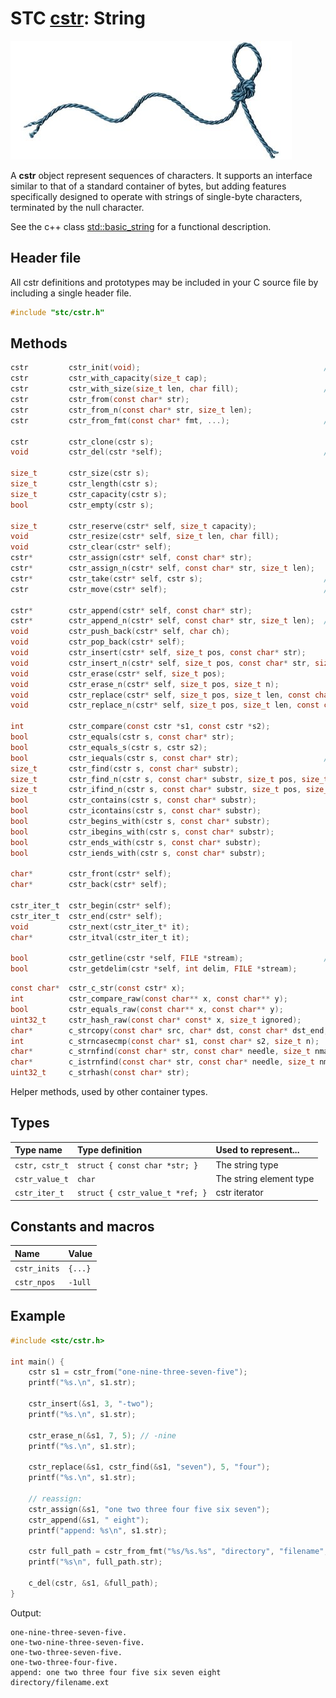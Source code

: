 # STC [cstr](../stc/cstr.h): String
![String](pics/string.jpg)

A **cstr** object represent sequences of characters. It supports an interface similar to that of a standard container of bytes, but adding features specifically designed to operate with strings of single-byte characters, terminated by the null character.

See the c++ class [std::basic_string](https://en.cppreference.com/w/cpp/string/basic_string) for a functional description.

## Header file

All cstr definitions and prototypes may be included in your C source file by including a single header file.

```c
#include "stc/cstr.h"
```
## Methods

```c
cstr         cstr_init(void);                                         // constructor
cstr         cstr_with_capacity(size_t cap);
cstr         cstr_with_size(size_t len, char fill);                   // repeat fill len times
cstr         cstr_from(const char* str);
cstr         cstr_from_n(const char* str, size_t len);
cstr         cstr_from_fmt(const char* fmt, ...);                     // printf() formatting

cstr         cstr_clone(cstr s);
void         cstr_del(cstr *self);                                    // destructor

size_t       cstr_size(cstr s);
size_t       cstr_length(cstr s);
size_t       cstr_capacity(cstr s);
bool         cstr_empty(cstr s);

size_t       cstr_reserve(cstr* self, size_t capacity);
void         cstr_resize(cstr* self, size_t len, char fill);
void         cstr_clear(cstr* self);
cstr*        cstr_assign(cstr* self, const char* str);
cstr*        cstr_assign_n(cstr* self, const char* str, size_t len);
cstr*        cstr_take(cstr* self, cstr s);                           // take the constructed or moved string
cstr         cstr_move(cstr* self);                                   // move string to caller, leave empty string

cstr*        cstr_append(cstr* self, const char* str);
cstr*        cstr_append_n(cstr* self, const char* str, size_t len);  // appends max len characters
void         cstr_push_back(cstr* self, char ch);
void         cstr_pop_back(cstr* self);
void         cstr_insert(cstr* self, size_t pos, const char* str);
void         cstr_insert_n(cstr* self, size_t pos, const char* str, size_t n);
void         cstr_erase(cstr* self, size_t pos);
void         cstr_erase_n(cstr* self, size_t pos, size_t n);
void         cstr_replace(cstr* self, size_t pos, size_t len, const char* str);
void         cstr_replace_n(cstr* self, size_t pos, size_t len, const char* str, size_t n);

int          cstr_compare(const cstr *s1, const cstr *s2);
bool         cstr_equals(cstr s, const char* str);
bool         cstr_equals_s(cstr s, cstr s2);
bool         cstr_iequals(cstr s, const char* str);                   // prefix i = case-insensitive
size_t       cstr_find(cstr s, const char* substr);
size_t       cstr_find_n(cstr s, const char* substr, size_t pos, size_t nlen);
size_t       cstr_ifind_n(cstr s, const char* substr, size_t pos, size_t nlen);
bool         cstr_contains(cstr s, const char* substr);
bool         cstr_icontains(cstr s, const char* substr);
bool         cstr_begins_with(cstr s, const char* substr);
bool         cstr_ibegins_with(cstr s, const char* substr);
bool         cstr_ends_with(cstr s, const char* substr);
bool         cstr_iends_with(cstr s, const char* substr);

char*        cstr_front(cstr* self);
char*        cstr_back(cstr* self);

cstr_iter_t  cstr_begin(cstr* self);
cstr_iter_t  cstr_end(cstr* self);
void         cstr_next(cstr_iter_t* it);
char*        cstr_itval(cstr_iter_t it);

bool         cstr_getline(cstr *self, FILE *stream);                  // cstr_getdelim(self, '\n', stream)
bool         cstr_getdelim(cstr *self, int delim, FILE *stream);
```
```c
const char*  cstr_c_str(const cstr* x);
int          cstr_compare_raw(const char** x, const char** y);
bool         cstr_equals_raw(const char** x, const char** y);
uint32_t     cstr_hash_raw(const char* const* x, size_t ignored);
char*        c_strcopy(const char* src, char* dst, const char* dst_end, int termin);
int          c_strncasecmp(const char* s1, const char* s2, size_t n);
char*        c_strnfind(const char* str, const char* needle, size_t nmax);
char*        c_istrnfind(const char* str, const char* needle, size_t nmax);
uint32_t     c_strhash(const char* str);
```
Helper methods, used by other container types.

## Types

| Type name         | Type definition                  | Used to represent...     |
|:------------------|:---------------------------------|:-------------------------|
| `cstr, cstr_t`    | `struct { const char *str; }`    | The string type          |
| `cstr_value_t`    | `char`                           | The string element type  |
| `cstr_iter_t`     | `struct { cstr_value_t *ref; }`  | cstr iterator            |

## Constants and macros

| Name              | Value            |
|:------------------|:-----------------|
|  `cstr_inits`     | `{...}`          |
|  `cstr_npos`      | `-1ull`          |

## Example
```c
#include <stc/cstr.h>

int main() {
    cstr s1 = cstr_from("one-nine-three-seven-five");
    printf("%s.\n", s1.str);

    cstr_insert(&s1, 3, "-two");
    printf("%s.\n", s1.str);

    cstr_erase_n(&s1, 7, 5); // -nine
    printf("%s.\n", s1.str);

    cstr_replace(&s1, cstr_find(&s1, "seven"), 5, "four");
    printf("%s.\n", s1.str);

    // reassign:
    cstr_assign(&s1, "one two three four five six seven");
    cstr_append(&s1, " eight");
    printf("append: %s\n", s1.str);

    cstr full_path = cstr_from_fmt("%s/%s.%s", "directory", "filename", "ext");
    printf("%s\n", full_path.str);

    c_del(cstr, &s1, &full_path);
}
```
Output:
```
one-nine-three-seven-five.
one-two-nine-three-seven-five.
one-two-three-seven-five.
one-two-three-four-five.
append: one two three four five six seven eight
directory/filename.ext
```

